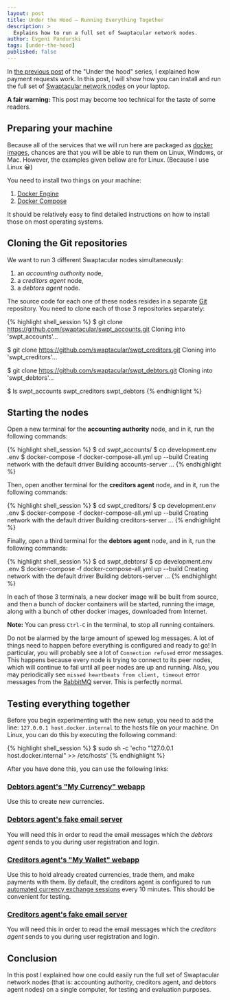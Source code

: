 ```yaml
---
layout: post
title: Under the Hood — Running Everything Together
description: >
  Explains how to run a full set of Swaptacular network nodes.
author: Evgeni Pandurski
tags: [under-the-hood]
published: false
---
```


In [the previous post](/2023/10/27/under-the-hood-payment-requests/)
of the "Under the hood" series, I explained how payment requests work.
In this post, I will show how you can install and run the full set of
[Swaptacular network nodes](/overview/) on your laptop.

**A fair warning:** This post may become too technical for the taste
of some readers.

<!--more-->

## Preparing your machine

Because all of the services that we will run here are packaged as
[docker images](https://www.geeksforgeeks.org/what-is-docker-images/),
chances are that you will be able to run them on Linux, Windows, or
Mac. However, the examples given bellow are for Linux. (Because I use
Linux 😀)

You need to install two things on your machine:

1. [Docker Engine](https://docs.docker.com/engine/)
2. [Docker Compose](https://docs.docker.com/compose/)

It should be relatively easy to find detailed instructions on how to
install those on most operating systems.

## Cloning the Git repositories

We want to run 3 different Swaptacular nodes simultaneously:

1. an *accounting authority* node,
2. a *creditors agent* node,
3. a *debtors agent* node.

The source code for each one of these nodes resides in a separate
[Git](https://git-scm.com/) repository. You need to clone each of
those 3 repositories separately:

{% highlight shell_session %}
$ git clone https://github.com/swaptacular/swpt_accounts.git
Cloning into 'swpt_accounts'...

$ git clone https://github.com/swaptacular/swpt_creditors.git
Cloning into 'swpt_creditors'...

$ git clone https://github.com/swaptacular/swpt_debtors.git
Cloning into 'swpt_debtors'...

$ ls
swpt_accounts  swpt_creditors  swpt_debtors
{% endhighlight %}

## Starting the nodes

Open a new terminal for the **accounting authority** node, and in it,
run the following commands:

{% highlight shell_session %}
$ cd swpt_accounts/
$ cp development.env .env
$ docker-compose -f docker-compose-all.yml up --build
Creating network with the default driver
Building accounts-server
...
{% endhighlight %}

Then, open another terminal for the **creditors agent** node, and in
it, run the following commands:

{% highlight shell_session %}
$ cd swpt_creditors/
$ cp development.env .env
$ docker-compose -f docker-compose-all.yml up --build
Creating network with the default driver
Building creditors-server
...
{% endhighlight %}


Finally, open a third terminal for the **debtors agent** node, and in
it, run the following commands:

{% highlight shell_session %}
$ cd swpt_debtors/
$ cp development.env .env
$ docker-compose -f docker-compose-all.yml up --build
Creating network with the default driver
Building debtors-server
...
{% endhighlight %}

In each of those 3 terminals, a new docker image will be built from
source, and then a bunch of docker containers will be started, running
the image, along with a bunch of other docker images, downloaded from
Internet.

**Note:** You can press `Ctrl-C` in the terminal, to stop all running
containers.

Do not be alarmed by the large amount of spewed log messages. A lot of
things need to happen before everything is configured and ready to go!
In particular, you will probably see a lot of `Connection refused`
error messages. This happens because every node is trying to connect
to its peer nodes, which will continue to fail until all peer nodes
are up and running. Also, you may periodically see `missed heartbeats
from client, timeout` error messages from the
[RabbitMQ](https://www.rabbitmq.com/) server. This is perfectly
normal.

## Testing everything together

Before you begin experimenting with the new setup, you need to add the
line: `127.0.0.1 host.docker.internal` to the hosts file on your
machine. On Linux, you can do this by executing the following command:

{% highlight shell_session %}
$ sudo sh -c 'echo "127.0.0.1 host.docker.internal" >> /etc/hosts'
{% endhighlight %}

After you have done this, you can use the following links:

### [Debtors agent's "My Currency" webapp](https://host.docker.internal:44302/debtors-webapp/)

Use this to create new currencies.

### [Debtors agent's fake email server](http://localhost:8026/)

You will need this in order to read the email messages which the
*debtors agent* sends to you during user registration and login.

### [Creditors agent's "My Wallet" webapp](https://localhost:44301/creditors-webapp/)

Use this to hold already created currencies, trade them, and make
payments with them. By default, the creditors agent is configured to
run [automated currency exchange
sessions](/2024/07/04/automated-currency-exchanges/) every 10 minutes.
This should be convenient for testing.

### [Creditors agent's fake email server](http://localhost:8025/)

You will need this in order to read the email messages which the
*creditors agent* sends to you during user registration and login.

## Conclusion

In this post I explained how one could easily run the full set of
Swaptacular network nodes (that is: accounting authority, creditors
agent, and debtors agent nodes) on a single computer, for testing and
evaluation purposes.
